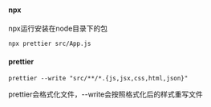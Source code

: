 #### npx
npx运行安装在node目录下的包
```
npx prettier src/App.js
```

#### prettier
```
prettier --write "src/**/*.{js,jsx,css,html,json}"
```
prettier会格式化文件，--write会按照格式化后的样式重写文件
